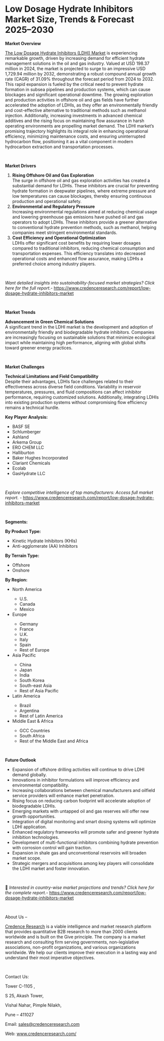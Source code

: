 # Low Dosage Hydrate Inhibitors Market Size, Trends & Forecast 2025–2030


<p><strong>Market Overview</strong></p>
<p><a href="https://www.credenceresearch.com/report/low-dosage-hydrate-inhibitors-market">The Low Dosage Hydrate Inhibitors (LDHI) Market</a> is experiencing remarkable growth, driven by increasing demand for efficient hydrate management solutions in the oil and gas industry. Valued at USD 198.37 million in 2024, the market is projected to surge to an impressive USD 1,729.94 million by 2032, demonstrating a robust compound annual growth rate (CAGR) of 31.09% throughout the forecast period from 2024 to 2032. This rapid expansion is fueled by the critical need to prevent hydrate formation in subsea pipelines and production systems, which can cause blockages and significant operational downtime. The growing exploration and production activities in offshore oil and gas fields have further accelerated the adoption of LDHIs, as they offer an environmentally friendly and cost-effective alternative to traditional methods such as methanol injection. Additionally, increasing investments in advanced chemical additives and the rising focus on maintaining flow assurance in harsh operating environments are propelling market demand. The LDHI market&rsquo;s promising trajectory highlights its integral role in enhancing operational efficiency, minimizing maintenance costs, and ensuring uninterrupted hydrocarbon flow, positioning it as a vital component in modern hydrocarbon extraction and transportation processes.</p>
<p><strong>&nbsp;</strong></p>
<p><strong>Market Drivers</strong></p>
<ol>
<li><strong>Rising Offshore Oil and Gas Exploration</strong><br data-start="1416" data-end="1419" /> The surge in offshore oil and gas exploration activities has created a substantial demand for LDHIs. These inhibitors are crucial for preventing hydrate formation in deepwater pipelines, where extreme pressure and low temperatures can cause blockages, thereby ensuring continuous production and operational safety.</li>
<li data-start="1738" data-end="2106"><strong data-start="1738" data-end="1779">Environmental and Regulatory Pressure</strong><br data-start="1779" data-end="1782" /> Increasing environmental regulations aimed at reducing chemical usage and lowering greenhouse gas emissions have pushed oil and gas operators to adopt LDHIs. These inhibitors provide a greener alternative to conventional hydrate prevention methods, such as methanol, helping companies meet stringent environmental standards.</li>
<li data-start="2111" data-end="2466"><strong data-start="2111" data-end="2159">Cost Efficiency and Operational Optimization</strong><br data-start="2159" data-end="2162" /> LDHIs offer significant cost benefits by requiring lower dosages compared to traditional inhibitors, reducing chemical consumption and transportation expenses. This efficiency translates into decreased operational costs and enhanced flow assurance, making LDHIs a preferred choice among industry players.</li>
</ol>
<p><strong>&nbsp;</strong></p>
<p><em>Want detailed insights into sustainability-focused market strategies? Click here for the full report.- </em><a href="https://www.credenceresearch.com/report/low-dosage-hydrate-inhibitors-market">https://www.credenceresearch.com/report/low-dosage-hydrate-inhibitors-market</a></p>
<p>&nbsp;</p>
<p><strong>Market Trends</strong></p>
<p><strong>Advancement in Green Chemical Solutions</strong><br /> A significant trend in the LDHI market is the development and adoption of environmentally friendly and biodegradable hydrate inhibitors. Companies are increasingly focusing on sustainable solutions that minimize ecological impact while maintaining high performance, aligning with global shifts toward greener energy practices.</p>
<p>&nbsp;</p>
<p><strong>Market Challenges</strong></p>
<p><strong>Technical Limitations and Field Compatibility</strong><br data-start="2950" data-end="2953" /> Despite their advantages, LDHIs face challenges related to their effectiveness across diverse field conditions. Variability in reservoir temperatures, pressures, and fluid compositions can affect inhibitor performance, requiring customized solutions. Additionally, integrating LDHIs into existing production systems without compromising flow efficiency remains a technical hurdle.</p>
<p><strong>Key Player Analysis:</strong></p>
<ul>
<li>BASF SE</li>
<li>Schlumberger</li>
<li>Ashland</li>
<li>Arkema Group</li>
<li>ERO CHEM LLC</li>
<li>Halliburton</li>
<li>Baker Hughes Incorporated</li>
<li>Clariant Chemicals</li>
<li>Ecolab</li>
<li>GasHydrate LLC</li>
</ul>
<p>&nbsp;</p>
<p><em>Explore competitive intelligence of top manufacturers: Access full market report. - </em><a href="https://www.credenceresearch.com/report/low-dosage-hydrate-inhibitors-market">https://www.credenceresearch.com/report/low-dosage-hydrate-inhibitors-market</a></p>
<p>&nbsp;</p>
<p><strong>Segments:</strong></p>
<p><strong>By Product Type:</strong></p>
<ul>
<li>Kinetic Hydrate Inhibitors (KHIs)</li>
<li>Anti-agglomerate (AA) Inhibitors</li>
</ul>
<p><strong>By Terrain Type:</strong></p>
<ul>
<li>Offshore</li>
<li>Onshore</li>
</ul>
<p><strong>By Region:</strong></p>
<ul>
<li>North America</li>
<ul>
<li>U.S.</li>
<li>Canada</li>
<li>Mexico</li>
</ul>
<li>Europe</li>
<ul>
<li>Germany</li>
<li>France</li>
<li>U.K.</li>
<li>Italy</li>
<li>Spain</li>
<li>Rest of Europe</li>
</ul>
<li>Asia Pacific</li>
<ul>
<li>China</li>
<li>Japan</li>
<li>India</li>
<li>South Korea</li>
<li>South-east Asia</li>
<li>Rest of Asia Pacific</li>
</ul>
<li>Latin America</li>
<ul>
<li>Brazil</li>
<li>Argentina</li>
<li>Rest of Latin America</li>
</ul>
<li>Middle East &amp; Africa</li>
<ul>
<li>GCC Countries</li>
<li>South Africa</li>
<li>Rest of the Middle East and Africa</li>
</ul>
</ul>
<p>&nbsp;</p>
<p><strong>Future Outlook </strong></p>
<ul>
<li>Expansion of offshore drilling activities will continue to drive LDHI demand globally.</li>
<li>Innovations in inhibitor formulations will improve efficiency and environmental compatibility.</li>
<li>Increasing collaborations between chemical manufacturers and oilfield service providers will enhance market penetration.</li>
<li>Rising focus on reducing carbon footprint will accelerate adoption of biodegradable LDHIs.</li>
<li>Emerging markets with untapped oil and gas reserves will offer new growth opportunities.</li>
<li>Integration of digital monitoring and smart dosing systems will optimize LDHI application.</li>
<li>Enhanced regulatory frameworks will promote safer and greener hydrate inhibition technologies.</li>
<li>Development of multi-functional inhibitors combining hydrate prevention with corrosion control will gain traction.</li>
<li>Expansion in shale gas and unconventional reservoirs will broaden market scope.</li>
<li>Strategic mergers and acquisitions among key players will consolidate the LDHI market and foster innovation.</li>
</ul>
<p><strong>&nbsp;</strong></p>
<p>📌 <em>Interested in country-wise market projections and trends? Click here for the complete report.- </em><a href="https://www.credenceresearch.com/report/low-dosage-hydrate-inhibitors-market">https://www.credenceresearch.com/report/low-dosage-hydrate-inhibitors-market</a></p>
<p>&nbsp;</p>
<p>About Us &ndash;</p>
<p><a href="https://www.credenceresearch.com/">Credence Research</a> is a viable intelligence and market research platform that provides quantitative B2B research to more than 2000 clients worldwide and is built on the Give principle. The company is a market research and consulting firm serving governments, non-legislative associations, non-profit organizations, and various organizations worldwide. We help our clients improve their execution in a lasting way and understand their most imperative objectives.</p>
<p>&nbsp;</p>
<p>Contact Us:</p>
<p>Tower C-1105 ,</p>
<p>S 25, Akash Tower,</p>
<p>Vishal Nahar, Pimple Nilakh,</p>
<p>Pune &ndash; 411027</p>
<p>Email: <a href="mailto:sales@credenceresearch.com">sales@credenceresearch.com</a></p>
<p>Web: <a href="http://www.credenceresearch.com/">www.credenceresearch.com/</a></p>
